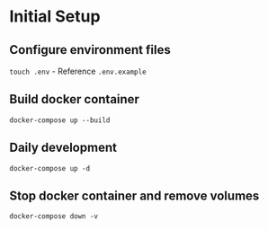 # Initial Setup

## Configure environment files

`touch .env` - Reference `.env.example`

## Build docker container

`docker-compose up --build`

## Daily development

`docker-compose up -d`

## Stop docker container and remove volumes

`docker-compose down -v`
